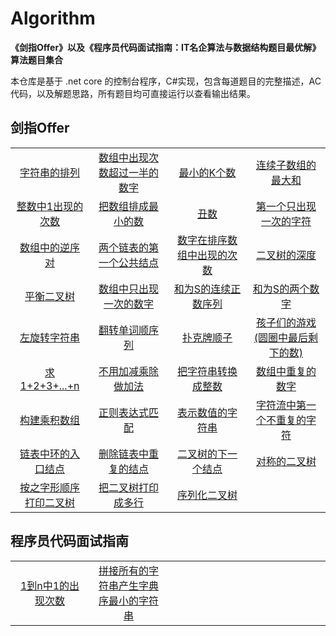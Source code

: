 # Algorithm
<!-- [![license](https://badgen.net/github/license/doocs/leetcode?color=green)](https://github.com/doocs/coding-interview/blob/master/LICENSE)
[![stars](https://badgen.net/github/stars/doocs/coding-interview)](https://github.com/doocs/coding-interview/stargazers)
[![issues](https://badgen.net/github/open-issues/doocs/coding-interview)](https://github.com/doocs/coding-interview/issues)
[![forks](https://img.shields.io/github/forks/doocs/coding-interview.svg)](https://github.com/doocs/coding-interview/network/members)
[![PRs Welcome](https://badgen.net/badge/PRs/welcome/green)](http://makeapullrequest.com) -->

**《剑指Offer》以及《程序员代码面试指南：IT名企算法与数据结构题目最优解》算法题目集合**

本仓库是基于 .net core 的控制台程序，C#实现，包含每道题目的完整描述，AC代码，以及解题思路，所有题目均可直接运行以查看输出结果。

## 剑指Offer

<table><tbody>

<tr>
<td width="25%" align="center">
<a href="https://github.com/iwiniwin/Algorithm/blob/master/%E5%89%91%E6%8C%87offer/Permutation.cs">字符串的排列</a>
</td>
<td width="25%" align="center">
<a href="https://github.com/iwiniwin/Algorithm/blob/master/%E5%89%91%E6%8C%87offer/MoreThanHalfNum.cs">数组中出现次数超过一半的数字</a>
</td>
<td width="25%" align="center">
<a href="https://github.com/iwiniwin/Algorithm/blob/master/%E5%89%91%E6%8C%87offer/GetLeastNumbers.cs">最小的K个数</a>
</td>
<td width="25%" align="center">
<a href="https://github.com/iwiniwin/Algorithm/blob/master/%E5%89%91%E6%8C%87offer/FindGreatestSumOfSubArray.cs">连续子数组的最大和</a>
</td>
</tr>


<tr>
<td width="25%" align="center">
<a href="https://github.com/iwiniwin/Algorithm/blob/master/%E5%89%91%E6%8C%87offer/NumberOf1Between1AndN.cs">整数中1出现的次数</a>
</td>

<td width="25%" align="center">
<a href="https://github.com/iwiniwin/Algorithm/blob/master/%E5%89%91%E6%8C%87offer/PrintMinNumber.cs">把数组排成最小的数</a>
</td>

<td width="25%" align="center">
<a href="https://github.com/iwiniwin/Algorithm/blob/master/%E5%89%91%E6%8C%87offer/GetUglyNumber.cs">丑数</a>
</td>

<td width="25%" align="center">
<a href="https://github.com/iwiniwin/Algorithm/blob/master/%E5%89%91%E6%8C%87offer/FirstNotRepeatingChar.cs">第一个只出现一次的字符</a>
</td>

</tr>

<tr>
<td width="25%" align="center">
<a href="https://github.com/iwiniwin/Algorithm/blob/master/%E5%89%91%E6%8C%87offer/InversePairs.cs">数组中的逆序对</a>
</td>
<td width="25%" align="center">
<a href="https://github.com/iwiniwin/Algorithm/blob/master/%E5%89%91%E6%8C%87offer/FindFirstCommonNode.cs">两个链表的第一个公共结点</a>
</td>
<td width="25%" align="center">
<a href="https://github.com/iwiniwin/Algorithm/blob/master/%E5%89%91%E6%8C%87offer/GetNumberOfK.cs">数字在排序数组中出现的次数</a>
</td>
<td width="25%" align="center">
<a href="https://github.com/iwiniwin/Algorithm/blob/master/%E5%89%91%E6%8C%87offer/TreeDepth.cs">二叉树的深度</a>
</td>
</tr>

<tr>
<td width="25%" align="center">
<a href="https://github.com/iwiniwin/Algorithm/blob/master/%E5%89%91%E6%8C%87offer/IsBalanced.cs">平衡二叉树</a>
</td>
<td width="25%" align="center">
<a href="https://github.com/iwiniwin/Algorithm/blob/master/%E5%89%91%E6%8C%87offer/FindNumsAppearOnce.cs">数组中只出现一次的数字</a>
</td>
<td width="25%" align="center">
<a href="https://github.com/iwiniwin/Algorithm/blob/master/%E5%89%91%E6%8C%87offer/FindContinuousSequence.cs">和为S的连续正数序列</a>
</td>
<td width="25%" align="center">
<a href="https://github.com/iwiniwin/Algorithm/blob/master/%E5%89%91%E6%8C%87offer/FindNumbersWithSum.cs">和为S的两个数字</a>
</td>
</tr>

<tr>
<td width="25%" align="center">
<a href="https://github.com/iwiniwin/Algorithm/blob/master/%E5%89%91%E6%8C%87offer/LeftRotateString.cs">左旋转字符串</a>
</td>
<td width="25%" align="center">
<a href="https://github.com/iwiniwin/Algorithm/blob/master/%E5%89%91%E6%8C%87offer/ReverseSentence.cs">翻转单词顺序列</a>
</td>
<td width="25%" align="center">
<a href="https://github.com/iwiniwin/Algorithm/blob/master/%E5%89%91%E6%8C%87offer/IsContinuous.cs">扑克牌顺子</a>
</td>
<td width="25%" align="center">
<a href="https://github.com/iwiniwin/Algorithm/blob/master/%E5%89%91%E6%8C%87offer/LastRemaining.cs">孩子们的游戏(圆圈中最后剩下的数)</a>
</td>
</tr>

<tr>
<td width="25%" align="center">
<a href="https://github.com/iwiniwin/Algorithm/blob/master/%E5%89%91%E6%8C%87offer/Sum.cs">求1+2+3+...+n</a>
</td>
<td width="25%" align="center">
<a href="https://github.com/iwiniwin/Algorithm/blob/master/%E5%89%91%E6%8C%87offer/Add.cs">不用加减乘除做加法</a>
</td>
<td width="25%" align="center">
<a href="https://github.com/iwiniwin/Algorithm/blob/master/%E5%89%91%E6%8C%87offer/StrToInt.cs">把字符串转换成整数</a>
</td>
<td width="25%" align="center">
<a href="https://github.com/iwiniwin/Algorithm/blob/master/%E5%89%91%E6%8C%87offer/Duplicate.cs">数组中重复的数字</a>
</td>
</tr>

<tr>
<td width="25%" align="center">
<a href="https://github.com/iwiniwin/Algorithm/blob/master/%E5%89%91%E6%8C%87offer/Multiply.cs">构建乘积数组</a>
</td>
<td width="25%" align="center">
<a href="https://github.com/iwiniwin/Algorithm/blob/master/%E5%89%91%E6%8C%87offer/Match.cs">正则表达式匹配</a>
</td>
<td width="25%" align="center">
<a href="https://github.com/iwiniwin/Algorithm/blob/master/%E5%89%91%E6%8C%87offer/IsNumeric.cs">表示数值的字符串</a>
</td>
<td width="25%" align="center">
<a href="https://github.com/iwiniwin/Algorithm/blob/master/%E5%89%91%E6%8C%87offer/FirstAppearingOnce.cs">字符流中第一个不重复的字符</a>
</td>
</tr>

<tr>
<td width="25%" align="center">
<a href="https://github.com/iwiniwin/Algorithm/blob/master/%E5%89%91%E6%8C%87offer/EntryNodeOfLoop.cs">链表中环的入口结点</a>
</td>
<td width="25%" align="center">
<a href="https://github.com/iwiniwin/Algorithm/blob/master/%E5%89%91%E6%8C%87offer/DeleteDuplication.cs">删除链表中重复的结点</a>
</td>
<td width="25%" align="center">
<a href="https://github.com/iwiniwin/Algorithm/blob/master/%E5%89%91%E6%8C%87offer/GetNext.cs">二叉树的下一个结点</a>
</td>
<td width="25%" align="center">
<a href="https://github.com/iwiniwin/Algorithm/blob/master/%E5%89%91%E6%8C%87offer/IsSymmetrical.cs">对称的二叉树</a>
</td>
</tr>

<tr>
<td width="25%" align="center">
<a href="https://github.com/iwiniwin/Algorithm/blob/master/%E5%89%91%E6%8C%87offer/PrintTree.cs">按之字形顺序打印二叉树</a>
</td>
<td width="25%" align="center">
<a href="https://github.com/iwiniwin/Algorithm/blob/master/%E5%89%91%E6%8C%87offer/PrintTree2.cs">把二叉树打印成多行</a>
</td>
<td width="25%" align="center">
<a href="https://github.com/iwiniwin/Algorithm/blob/master/%E5%89%91%E6%8C%87offer/SerializeTree.cs">序列化二叉树</a>
</td>
<td width="25%" align="center">

</td>
</tr>

</tbody></table>

## 程序员代码面试指南

<table style="width:100%"><tbody>

<tr>
<td width="25%" align="center">
<a href="https://github.com/iwiniwin/Algorithm/blob/master/%E7%A8%8B%E5%BA%8F%E5%91%98%E4%BB%A3%E7%A0%81%E9%9D%A2%E8%AF%95%E6%8C%87%E5%8D%97/NumberOf1From1ToN.cs">1到n中1的出现次数</a>
</td>

<td width="25%" align="center">
<a href="https://github.com/iwiniwin/Algorithm/blob/master/%E7%A8%8B%E5%BA%8F%E5%91%98%E4%BB%A3%E7%A0%81%E9%9D%A2%E8%AF%95%E6%8C%87%E5%8D%97/PrintMinString.cs">拼接所有的字符串产生字典序最小的字符串</a>
</td>

<td width="25%" align="center">

</td>

<td width="25%" align="center">

</td>

</tr>

</tbody></table>